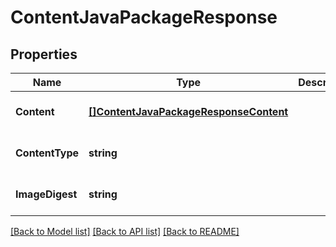 # ContentJavaPackageResponse

## Properties
Name | Type | Description | Notes
------------ | ------------- | ------------- | -------------
**Content** | [**[]ContentJavaPackageResponseContent**](ContentJAVAPackageResponse_content.md) |  | [optional] [default to null]
**ContentType** | **string** |  | [optional] [default to null]
**ImageDigest** | **string** |  | [optional] [default to null]

[[Back to Model list]](../README.md#documentation-for-models) [[Back to API list]](../README.md#documentation-for-api-endpoints) [[Back to README]](../README.md)


